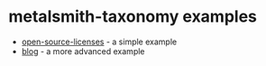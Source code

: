 # metalsmith-taxonomy examples

* [open-source-licenses](open-source-licenses) - a simple example
* [blog](blog) - a more advanced example
